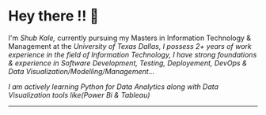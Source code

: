 ## <h1> Hey there !! 👋 </h1>

I'm <i>Shub Kale,</i> currently pursuing my Masters in Information Technology & Management at the <i>University of Texas Dallas<i>, I possess 2+ years of work experience in the field of Information Technology, I have strong foundations & experience in Software Development, Testing, Deployement, DevOps & Data Visualization/Modelling/Management...

I am actively learning Python for Data Analytics along with Data Visualization tools like(Power Bi & Tableau)
<hr>
<i class="fa-brands fa-linkedin-in" href="https://www.linkedin.com/in/ShubKale98/"></i>
<!--
**ShubK98/ShubK98** is a ✨ _special_ ✨ repository because its `README.md` (this file) appears on your GitHub profile.

Here are some ideas to get you started:

- 🔭 I’m currently working on ...
- 🌱 I’m currently learning ...
- 👯 I’m looking to collaborate on ...
- 🤔 I’m looking for help with ...
- 💬 Ask me about ...
- 📫 How to reach me: ...
- 😄 Pronouns: ...
- ⚡ Fun fact: ...
-->
